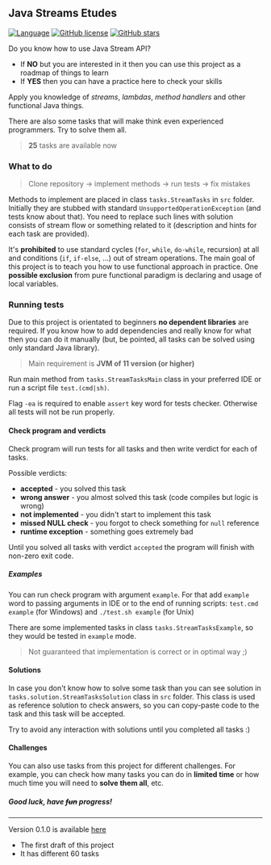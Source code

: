 ## Java Streams Etudes

[![Language](https://img.shields.io/badge/language-java-red.svg)](https://github.com/Shemplo/Java-Streams-Etudes/blob/master/)
[![GitHub license](https://img.shields.io/github/license/Shemplo/Java-Streams-Etudes.svg)](https://github.com/Shemplo/Java-Streams-Etudes/blob/master/LICENSE)
[![GitHub stars](https://img.shields.io/github/stars/Shemplo/Java-Streams-Etudes.svg)](https://github.com/Shemplo/Java-Streams-Etudes/stargazers)

Do you know how to use Java Stream API?

* If **NO** but you are interested in it then you can use this project as a roadmap of things to learn
* If **YES** then you can have a practice here to check your skills 

Apply you knowledge of _streams_, _lambdas_, _method handlers_ and other functional Java things.

There are also some tasks that will make think even experienced programmers. Try to solve them all.

> **25** tasks are available now

### What to do

> Clone repository → implement methods → run tests → fix mistakes

Methods to implement are placed in class `tasks.StreamTasks` in `src` folder. 
Initially they are stubbed with standard `UnsupportedOperationException` (and tests know about that). 
You need to replace such lines with solution consists of stream flow or something related to it
(description and hints for each task are provided).

It's **prohibited** to use standard cycles (`for`, `while`, `do-while`, recursion) at all and 
conditions (`if`, `if-else`, ...) out of stream operations. The main goal of this project is to 
teach you how to use functional approach in practice. One **possible exclusion** from pure functional 
paradigm is declaring and usage of local variables.

### Running tests

Due to this project is orientated to beginners **no dependent libraries** are required.
If you know how to add dependencies and really know for what then you can do it manually 
(but, be pointed, all tasks can be solved using only standard Java library).

> Main requirement is **JVM of 11 version (or higher)**

Run main method from `tasks.StreamTasksMain` class in your preferred IDE or run a script file `test.(cmd|sh)`.

Flag `-ea` is required to enable `assert` key word for tests checker. Otherwise all tests will not be run properly.

#### Check program and verdicts

Check program will run tests for all tasks and then write verdict for each of tasks.

Possible verdicts:

* **accepted** - you solved this task
* **wrong answer** - you almost solved this task (code compiles but logic is wrong)
* **not implemented** - you didn't start to implement this task
* **missed NULL check** - you forgot to check something for `null` reference
* **runtime exception** - something goes extremely bad

Until you solved all tasks with verdict `accepted` the program will finish with non-zero exit code.

##### Examples

You can run check program with argument `example`. 
For that add `example` word to passing arguments in IDE or to the end of running scripts:
`test.cmd example` (for Windows) and `./test.sh example` (for Unix)

There are some implemented tasks in class `tasks.StreamTasksExample`, so they would be tested in `example` mode.

> Not guaranteed that implementation is correct or in optimal way ;)

#### Solutions

In case you don't know how to solve some task than you can see solution in `tasks.solution.StreamTasksSolution` 
class in `src` folder. This class is used as reference solution to check answers, so you can copy-paste code to the
task and this task will be accepted.

Try to avoid any interaction with solutions until you completed all tasks :)

#### Challenges

You can also use tasks from this project for different challenges. 
For example, you can check how many tasks you can do in **limited time** 
or how much time you will need to **solve them all**, etc.

##### Good luck, have <s>fun</s> progress!

<hr />

Version 0.1.0 is available [here](https://github.com/Shemplo/Java-Streams-Etudes/tree/7206e9138a3c2ae0347d983696dfaf56002485a0)

* The first draft of this project
* It has different 60 tasks
